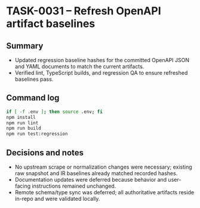 # TASK-0031 – Refresh OpenAPI artifact baselines

## Summary
- Updated regression baseline hashes for the committed OpenAPI JSON and YAML documents to match the current artifacts.
- Verified lint, TypeScript builds, and regression QA to ensure refreshed baselines pass.

## Command log
```bash
if [ -f .env ]; then source .env; fi
npm install
npm run lint
npm run build
npm run test:regression
```

## Decisions and notes
- No upstream scrape or normalization changes were necessary; existing raw snapshot and IR baselines already matched recorded hashes.
- Documentation updates were deferred because behavior and user-facing instructions remained unchanged.
- Remote schema/type sync was deferred; all authoritative artifacts reside in-repo and were validated locally.
